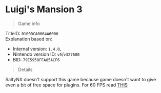 # Luigi's Mansion 3

> Game info

TitleID: `0100DCA0064A6000`<br>
Explanation based on:
- Internal version: `1.4.0`, 
- Nintendo version ID: `v5`/`v327680`
- BID: `79E5950FFA85ACF6`

> Details

SaltyNX doesn't support this game because game doesn't want to give even a bit of free space for plugins. For 60 FPS read [THIS](https://gbatemp.net/threads/luigis-mansion-3-60fps-mod.557992/)
